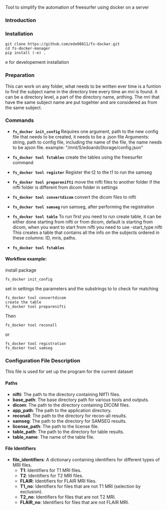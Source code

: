 
Tool to simplify the automation of freesurfer using docker on a server
### Introduction


### Installation 
```
git clone https://github.com/edo98811/fs-docker.git
cd fs-docker-manager
pip install (-e) .

```
e for developement installation 

### Preparation 
This can work on any folder, what needs to be written ever time is a funtion to find the subject name in the directory tree every time an mri is found. it can be a directory level, a part of the directory name, anthing. The mri that have the same subject name are put togehter and are considered as from the same subject. 


### Commands 

 - **`fs_docker init_config`** Requires one argument, path to the new config file that needs to be created, it needs to be a .json file
Arguments: string, path to config file, including the name of the file, the name needs to be ajson file. example: "/mnt/S/edoardoStorage/config.json"

- **`fs_docker tool fstables`** create the tables using the freesurfer command 

- **`fs_docker tool register`**  Register the t2 to the t1 to run the samseg

- **`fs_docker tool preparenifti`**  move the nifti files to another folder if the nifti folder is different from dicom folder in settings

- **`fs_docker tool convertdicom`**  convert the dicom files to nifti

- **`fs_docker tool samseg`** run samseg, after performing the registration 

- **`fs_docker tool table`**  To run first you need to run create table, it can be either done starting from nifti or from dicom, default is starting from dicom, when you want to start from nifti you need to use -start_type nifti
This creates a table that contains all the info on the subjects ordered in these columns: 
ID, mris, paths. 


- **`fs_docker tool fstables`** 

#### Workflow example: 
install package 

```
fs_docker init_config
```
set in settings the parameters and the substrings to to check for matching

```
fs_docker tool convertdicom
create the table
fs_docker tool preparenifti
```
Then
```
fs_docker tool reconall 
```
or 
```
fs_docker tool registration 
fs_docker tool samseg
```




### Configuration File Description
This file is used for set up the program for the current dataset

#### Paths

- **nifti**: The path to the directory containing NIfTI files.
- **base_path**: The base directory path for various tools and outputs.
- **dicom**: The path to the directory containing DICOM files.
- **app_path**: The path to the application directory.
- **reconall**: The path to the directory for recon-all results.
- **samseg**: The path to the directory for SAMSEG results.
- **license_path**: The path to the license file.
- **table_path**: The path to the directory for table results.
- **table_name**: The name of the table file.

#### File Identifiers

- **file_identifiers**: A dictionary containing identifiers for different types of MRI files.
  - **T1**: Identifiers for T1 MRI files.
  - **T2**: Identifiers for T2 MRI files.
  - **FLAIR**: Identifiers for FLAIR MRI files.
  - **T1_no**: Identifiers for files that are not T1 MRI (selection by exclusion).
  - **T2_no**: Identifiers for files that are not T2 MRI.
  - **FLAIR_no**: Identifiers for files that are not FLAIR MRI.




